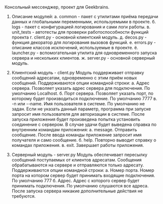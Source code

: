Консольный мессенджер, проект для Geekbrains.

1. Описание модулей:
    а. common - пакет с утилитами приёма передачи данных и глобальными переменными, используемыми в проекте.
    б. logs - пакет с конфигурацией логирования и сами логи работы.
    в. unit_tests - автотесты для проверки работоспособности функций проекта
    г. client.py - основной клиентский модуль.
    д. decos.py - функция декоратор для логирования вызовов функций.
    е. errors.py - описание классов исключений, используемые в проекте.
    ё. launcher.py - вспомогательная утилита для одновременного запуска сервера и нескольких клиентов.
    ж. server.py - основной серверный модуль.

2. Клиентский модуль - client.py
    Модуль поддерживает отправку сообщений адресатам, одновременно с этим приём новых сообщений.
    Поддерживаются опции командной строки:
        а. Адрес сервера. Позволяет указать адрес сервера для подключения. По умолчанию Localhost.
        б. Порт сервера. Позволяет указать порт, по которому будет производиться подключение. По умолчанию 7777
        в. -n или --name. Имя пользователя в системе. По умолчанию не задан. Если не указать данный параметр, программа
            при запуске запросит имя пользователя для авторизации в системе.
    После запуска приложения будет произведена попытка установить соединение с сервером.
    В случае удачи будет выведена справка по внутренним командам приложения:
        а. message. Отправить сообщение. После ввода команды приложение запросит имя получателя и само сообщение.
        б. help. Повторно выводит справку о командах приложения.
        в. exit. Завершает работы приложения.

3. Серверный модуль - server.py
    Модуль обеспечивает пересылку сообщений поступаемых от клиентов адресатам. Сообщения обрабатываются на сервере
    и отправляются только адресату.
    Поддерживаются опции командной строки:
        a. Номер порта. Номер порта на котором сервер будет принимать входящие подключения. По умолчанию 777
        б. Адрес. Адрес с которого сервер будет принимать подключения. По умолчанию слушаются все адреса.
    После запуска сервера никакие дополнительные действия не требуются.